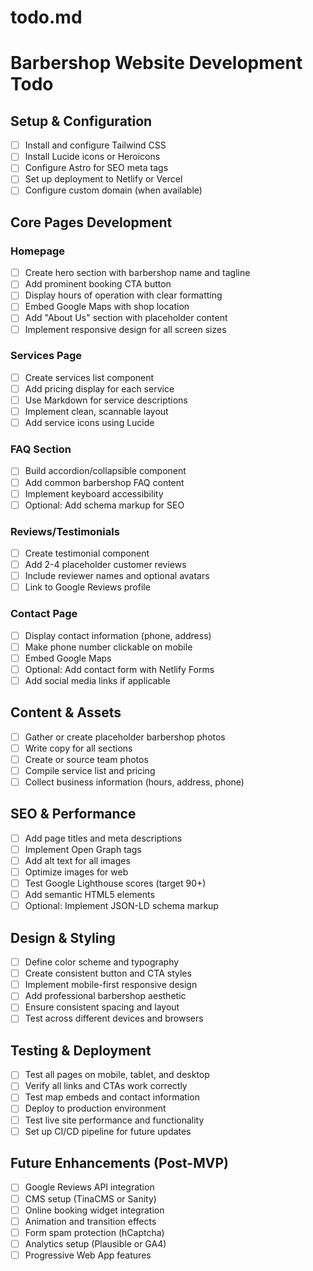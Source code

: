 # todo.md

# Barbershop Website Development Todo

## Setup & Configuration
- [ ] Install and configure Tailwind CSS
- [ ] Install Lucide icons or Heroicons
- [ ] Configure Astro for SEO meta tags
- [ ] Set up deployment to Netlify or Vercel
- [ ] Configure custom domain (when available)

## Core Pages Development

### Homepage
- [ ] Create hero section with barbershop name and tagline
- [ ] Add prominent booking CTA button
- [ ] Display hours of operation with clear formatting
- [ ] Embed Google Maps with shop location
- [ ] Add "About Us" section with placeholder content
- [ ] Implement responsive design for all screen sizes

### Services Page
- [ ] Create services list component
- [ ] Add pricing display for each service
- [ ] Use Markdown for service descriptions
- [ ] Implement clean, scannable layout
- [ ] Add service icons using Lucide

### FAQ Section
- [ ] Build accordion/collapsible component
- [ ] Add common barbershop FAQ content
- [ ] Implement keyboard accessibility
- [ ] Optional: Add schema markup for SEO

### Reviews/Testimonials
- [ ] Create testimonial component
- [ ] Add 2-4 placeholder customer reviews
- [ ] Include reviewer names and optional avatars
- [ ] Link to Google Reviews profile

### Contact Page
- [ ] Display contact information (phone, address)
- [ ] Make phone number clickable on mobile
- [ ] Embed Google Maps
- [ ] Optional: Add contact form with Netlify Forms
- [ ] Add social media links if applicable

## Content & Assets
- [ ] Gather or create placeholder barbershop photos
- [ ] Write copy for all sections
- [ ] Create or source team photos
- [ ] Compile service list and pricing
- [ ] Collect business information (hours, address, phone)

## SEO & Performance
- [ ] Add page titles and meta descriptions
- [ ] Implement Open Graph tags
- [ ] Add alt text for all images
- [ ] Optimize images for web
- [ ] Test Google Lighthouse scores (target 90+)
- [ ] Add semantic HTML5 elements
- [ ] Optional: Implement JSON-LD schema markup

## Design & Styling
- [ ] Define color scheme and typography
- [ ] Create consistent button and CTA styles
- [ ] Implement mobile-first responsive design
- [ ] Add professional barbershop aesthetic
- [ ] Ensure consistent spacing and layout
- [ ] Test across different devices and browsers

## Testing & Deployment
- [ ] Test all pages on mobile, tablet, and desktop
- [ ] Verify all links and CTAs work correctly
- [ ] Test map embeds and contact information
- [ ] Deploy to production environment
- [ ] Test live site performance and functionality
- [ ] Set up CI/CD pipeline for future updates

## Future Enhancements (Post-MVP)
- [ ] Google Reviews API integration
- [ ] CMS setup (TinaCMS or Sanity)
- [ ] Online booking widget integration
- [ ] Animation and transition effects
- [ ] Form spam protection (hCaptcha)
- [ ] Analytics setup (Plausible or GA4)
- [ ] Progressive Web App features